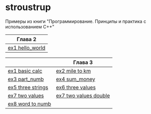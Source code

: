 # stroustrup
Примеры из книги "Программирование. Принципы и практика с использованием С++"


| Глава 2 |
|---------|
| [ex1 hello_world](https://github.com/neandrey/stroustrup/tree/main/Ch_02/hello_world) |

|| Глава 3  
|--------- | ------------|
| [ex1 basic calc](https://github.com/neandrey/stroustrup/tree/main/Ch_03/exercise/basic_calc) | [ex2 mile to km](https://github.com/neandrey/stroustrup/tree/main/Ch_03/exercise/mile_to_km) | 
| [ex3 part_numb](hhttps://github.com/neandrey/stroustrup/tree/main/Ch_03/exercise/part_numb)  | [ex4 sum_money](https://github.com/neandrey/stroustrup/tree/main/Ch_03/exercise/sum_money) | 
| [ex5 three strings](https://github.com/neandrey/stroustrup/tree/main/Ch_03/exercise/three_strings) | [ex6 three values](https://github.com/neandrey/stroustrup/tree/main/Ch_03/exercise/three_values) | 
| [ex7 two values](https://github.com/neandrey/stroustrup/tree/main/Ch_03/exercise/two_values) | [ex7 two values double](https://github.com/neandrey/stroustrup/tree/main/Ch_03/exercise/two_values_double) |
[ex8 word to numb](hhttps://github.com/neandrey/stroustrup/tree/main/Ch_03/exercise/word_to_numb) | 


